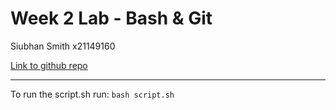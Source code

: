 # Week 2 Lab - Bash & Git

Siubhan Smith x21149160

 [Link to github repo](https://github.com/siubhansm/devops-week2)

---

 To run the script.sh run: `bash script.sh`
